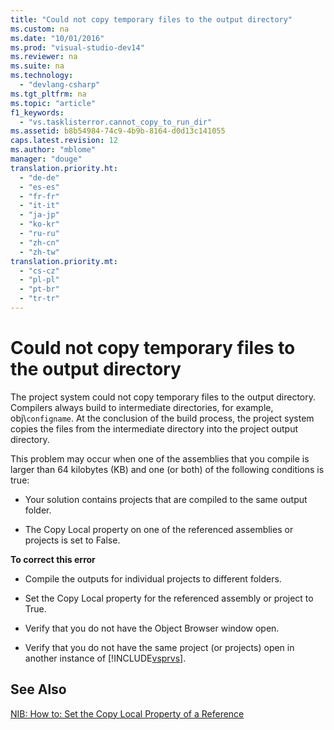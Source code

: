 ```yaml
---
title: "Could not copy temporary files to the output directory"
ms.custom: na
ms.date: "10/01/2016"
ms.prod: "visual-studio-dev14"
ms.reviewer: na
ms.suite: na
ms.technology: 
  - "devlang-csharp"
ms.tgt_pltfrm: na
ms.topic: "article"
f1_keywords: 
  - "vs.tasklisterror.cannot_copy_to_run_dir"
ms.assetid: b8b54984-74c9-4b9b-8164-d0d13c141055
caps.latest.revision: 12
ms.author: "mblome"
manager: "douge"
translation.priority.ht: 
  - "de-de"
  - "es-es"
  - "fr-fr"
  - "it-it"
  - "ja-jp"
  - "ko-kr"
  - "ru-ru"
  - "zh-cn"
  - "zh-tw"
translation.priority.mt: 
  - "cs-cz"
  - "pl-pl"
  - "pt-br"
  - "tr-tr"
---
```

# Could not copy temporary files to the output directory
The project system could not copy temporary files to the output directory. Compilers always build to intermediate directories, for example, obj\\`configname`. At the conclusion of the build process, the project system copies the files from the intermediate directory into the project output directory.  
  
 This problem may occur when one of the assemblies that you compile is larger than 64 kilobytes (KB) and one (or both) of the following conditions is true:  
  
-   Your solution contains projects that are compiled to the same output folder.  
  
-   The Copy Local property on one of the referenced assemblies or projects is set to False.  
  
 **To correct this error**  
  
-   Compile the outputs for individual projects to different folders.  
  
-   Set the Copy Local property for the referenced assembly or project to True.  
  
-   Verify that you do not have the Object Browser window open.  
  
-   Verify that you do not have the same project (or projects) open in another instance of [!INCLUDE[vsprvs](../dv_TeamTestALM/includes/vsprvs_md.md)].  
  
## See Also  
 [NIB: How to: Set the Copy Local Property of a Reference](assetId:///dfe2ba13-f27f-4356-a481-ea67d5acacbd)